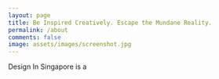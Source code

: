 ```yaml
---
layout: page
title: Be Inspired Creatively. Escape the Mundane Reality.   
permalink: /about
comments: false
image: assets/images/screenshot.jpg
---
```


Design In Singapore is a 
